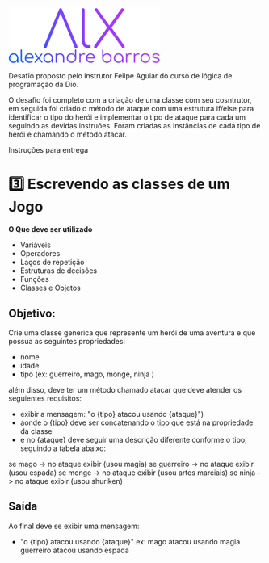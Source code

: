 <h3>
     <img align="center" src="https://github.com/AlexandreBarrosDev/Portfolio/blob/main/imagens/logoalx.svg">
</h3>

Desafio proposto pelo instrutor Felipe Aguiar do curso de lógica de programação da Dio.

O desafio foi completo com a criação de uma classe com seu cosntrutor, em seguida foi criado o método de ataque com uma estrutura if/else para identificar o tipo do herói e implementar o tipo de ataque para cada um seguindo as devidas instruões. Foram criadas as instâncias de cada tipo de herói e chamando o método atacar.

Instruções para entrega
# 3️⃣ Escrevendo as classes de um Jogo

**O Que deve ser utilizado**

- Variáveis
- Operadores
- Laços de repetição
- Estruturas de decisões
- Funções
- Classes e Objetos

## Objetivo:

Crie uma classe generica que represente um herói de uma aventura e que possua as seguintes propriedades:

- nome
- idade
- tipo (ex: guerreiro, mago, monge, ninja )

além disso, deve ter um método chamado atacar que deve atender os seguientes requisitos:

- exibir a mensagem: "o {tipo} atacou usando {ataque}")
- aonde o {tipo} deve ser concatenando o tipo que está na propriedade da classe
- e no {ataque} deve seguir uma descrição diferente conforme o tipo, seguindo a tabela abaixo:

se mago -> no ataque exibir (usou magia)
se guerreiro -> no ataque exibir (usou espada)
se monge -> no ataque exibir (usou artes marciais)
se ninja -> no ataque exibir (usou shuriken)

## Saída

Ao final deve se exibir uma mensagem:

- "o {tipo} atacou usando {ataque}"
  ex: mago atacou usando magia
  guerreiro atacou usando espada
